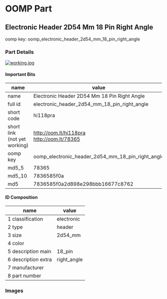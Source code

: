 # OOMP Part  
## Electronic Header 2D54 Mm 18 Pin Right Angle  
  
oomp key: oomp_electronic_header_2d54_mm_18_pin_right_angle  
  
### Part Details  
  
[![working.jpg](working_600.jpg)](working.jpg)  
  
#### Important Bits  
| name | value | 
| --- | --- | 
| name | Electronic Header 2D54 Mm 18 Pin Right Angle | 
| full id | electronic_header_2d54_mm_18_pin_right_angle | 
| short code | hi118pra | 
| short link<br>(not yet working) | http://oom.lt/hi118pra<br>http://oom.lt/78365 | 
| oomp key | oomp_electronic_header_2d54_mm_18_pin_right_angle | 
| md5_5 | 78365 | 
| md5_10 | 7836585f0a | 
| md5 | 7836585f0a2d898e298bbb16677c8762 | 
#### ID Composition  
| name | value | 
| --- | --- | 
| 1 classification | electronic | 
| 2 type | header | 
| 3 size | 2d54_mm | 
| 4 color |  | 
| 5 description main | 18_pin | 
| 6 description extra | right_angle | 
| 7 manufacturer |  | 
| 8 part number |  | 
### Images  
